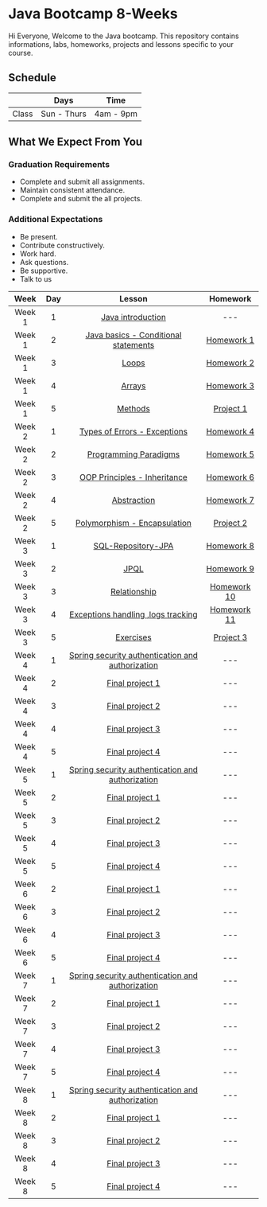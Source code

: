 
# Java Bootcamp 8-Weeks 
Hi Everyone, Welcome to the Java bootcamp. This repository contains informations, labs, homeworks, projects and lessons specific to your course.

## Schedule
|  | Days | Time |
| --- | ------------- | ------------- |
| Class | Sun - Thurs  | 4am - 9pm  |


## What We Expect From You
### Graduation Requirements
* Complete and submit all assignments.
* Maintain consistent attendance.
* Complete and submit the all projects.
### Additional Expectations
* Be present.
* Contribute constructively.
* Work hard.
* Ask questions.
* Be supportive.
* Talk to us


| Week   | Day | Lesson | Homework |
|:-----:|:---:|:------:|:------:|
| Week 1| 1   |[Java introduction](https://github.com/Tuwaiq-Academy-Training/Java-Web-Development-Introduction)|--- |
| Week 1| 2   |[Java basics - Conditional statements](https://github.com/Tuwaiq-Academy-Training/Java-Basics)|[Homework 1](https://github.com/Tuwaiq-Academy-Training/Java-Homework-1)|
| Week 1| 3   |[Loops](https://github.com/Tuwaiq-Academy-Training/Java-Arrays-Methods)|[Homework 2](https://github.com/Tuwaiq-Academy-Training/Java-Homework-2)|
| Week 1| 4   |[Arrays](https://github.com/Tuwaiq-Academy-Training/Java-Exceptions-Programming-Paradigms)|[Homework 3](https://github.com/Tuwaiq-Academy-Training/Java-Homework-3)|
| Week 1| 5   |[Methods](https://github.com/Tuwaiq-Academy-Training/Java-Static-keywords-Access-modifiers-OOP-principles) | [Project 1](https://github.com/Tuwaiq-Java/week-01-day-05-hw)|
| Week 2| 1   |[Types of Errors - Exceptions](https://github.com/Tuwaiq-Academy-Training/Java-Intro-to-Spring-Beans-Controller)| [Homework 4](https://github.com/Tuwaiq-Academy-Training/Java-Homework-4)|
| Week 2| 2   |[Programming Paradigms](https://github.com/Tuwaiq-Academy-Training/Java-JSON-REST-CRUD)| [Homework 5](https://github.com/Tuwaiq-Academy-Training/Java-Homework-5)|
| Week 2| 3   |[OOP Principles - Inheritance](https://github.com/Tuwaiq-Academy-Training/Java-Lombok-Validation-Service)| [Homework 6](https://github.com/Tuwaiq-Academy-Training/Java-Homework-6)|
| Week 2| 4   |[Abstraction](https://github.com/Tuwaiq-Academy-Training/Project-based-Spring-boot-application)| [Homework 7](https://github.com/Tuwaiq-Academy-Training/Java-Homework-7)|
| Week 2| 5   |[Polymorphism - Encapsulation](https://github.com/Tuwaiq-Academy-Training/Java-Exercises)| [Project 2](https://github.com/Tuwaiq-Java/Project-2)|
| Week 3| 1   |[SQL-Repository-JPA](https://github.com/Tuwaiq-Academy-Training/Java-SQL-Repository-JPA)| [Homework 8](https://github.com/Tuwaiq-Academy-Training/Java-Homework-8)|
| Week 3| 2   |[JPQL](https://github.com/Tuwaiq-Academy-Training/Java-JPQL)| [Homework 9](https://github.com/Tuwaiq-Academy-Training/Java-Homework-9)|
| Week 3| 3   |[Relationship](https://github.com/Tuwaiq-Academy-Training/Java-Relationship)| [Homework 10](https://github.com/Tuwaiq-Academy-Training/Java-Homework-10)|
| Week 3| 4   |[Exceptions handling ,logs tracking](https://github.com/Tuwaiq-Academy-Training/Java-Exceptions-handling-logs-tracking)| [Homework 11](https://github.com/Tuwaiq-Academy-Training/Java-Homework-11)|
| Week 3| 5   |[Exercises](https://github.com/Tuwaiq-Academy-Training/Java-Exercises-2)| [Project 3](https://github.com/Tuwaiq-Java/week-03-day-05-hw)|
| Week 4| 1   |[Spring security authentication and authorization](https://github.com/Tuwaiq-Academy-Training/Java-Spring-security-authentication-and-authorization)|---|
| Week 4| 2   |[Final project 1](https://github.com/Tuwaiq-Java/Capstone-project)|---|
| Week 4| 3   |[Final project 2](https://github.com/Tuwaiq-Java/Capstone-project)|---|
| Week 4| 4   |[Final project 3](https://github.com/Tuwaiq-Java/Capstone-project)|---|
| Week 4| 5   |[Final project 4](https://github.com/Tuwaiq-Java/Capstone-project)|---|
| Week 5| 1   |[Spring security authentication and authorization](https://github.com/Tuwaiq-Academy-Training/Java-Spring-security-authentication-and-authorization)|---|
| Week 5| 2   |[Final project 1](https://github.com/Tuwaiq-Java/Capstone-project)|---|
| Week 5| 3   |[Final project 2](https://github.com/Tuwaiq-Java/Capstone-project)|---|
| Week 5| 4   |[Final project 3](https://github.com/Tuwaiq-Java/Capstone-project)|---|
| Week 5| 5   |[Final project 4](https://github.com/Tuwaiq-Java/Capstone-project)|---|| Week 4| 1   |[Spring security authentication and authorization](https://github.com/Tuwaiq-Academy-Training/Java-Spring-security-authentication-and-authorization)|---|
| Week 6| 2   |[Final project 1](https://github.com/Tuwaiq-Java/Capstone-project)|---|
| Week 6| 3   |[Final project 2](https://github.com/Tuwaiq-Java/Capstone-project)|---|
| Week 6| 4   |[Final project 3](https://github.com/Tuwaiq-Java/Capstone-project)|---|
| Week 6| 5   |[Final project 4](https://github.com/Tuwaiq-Java/Capstone-project)|---|
| Week 7| 1   |[Spring security authentication and authorization](https://github.com/Tuwaiq-Academy-Training/Java-Spring-security-authentication-and-authorization)|---|
| Week 7| 2   |[Final project 1](https://github.com/Tuwaiq-Java/Capstone-project)|---|
| Week 7| 3   |[Final project 2](https://github.com/Tuwaiq-Java/Capstone-project)|---|
| Week 7| 4   |[Final project 3](https://github.com/Tuwaiq-Java/Capstone-project)|---|
| Week 7| 5   |[Final project 4](https://github.com/Tuwaiq-Java/Capstone-project)|---|
| Week 8| 1   |[Spring security authentication and authorization](https://github.com/Tuwaiq-Academy-Training/Java-Spring-security-authentication-and-authorization)|---|
| Week 8| 2   |[Final project 1](https://github.com/Tuwaiq-Java/Capstone-project)|---|
| Week 8| 3   |[Final project 2](https://github.com/Tuwaiq-Java/Capstone-project)|---|
| Week 8| 4   |[Final project 3](https://github.com/Tuwaiq-Java/Capstone-project)|---|
| Week 8| 5   |[Final project 4](https://github.com/Tuwaiq-Java/Capstone-project)|---|


